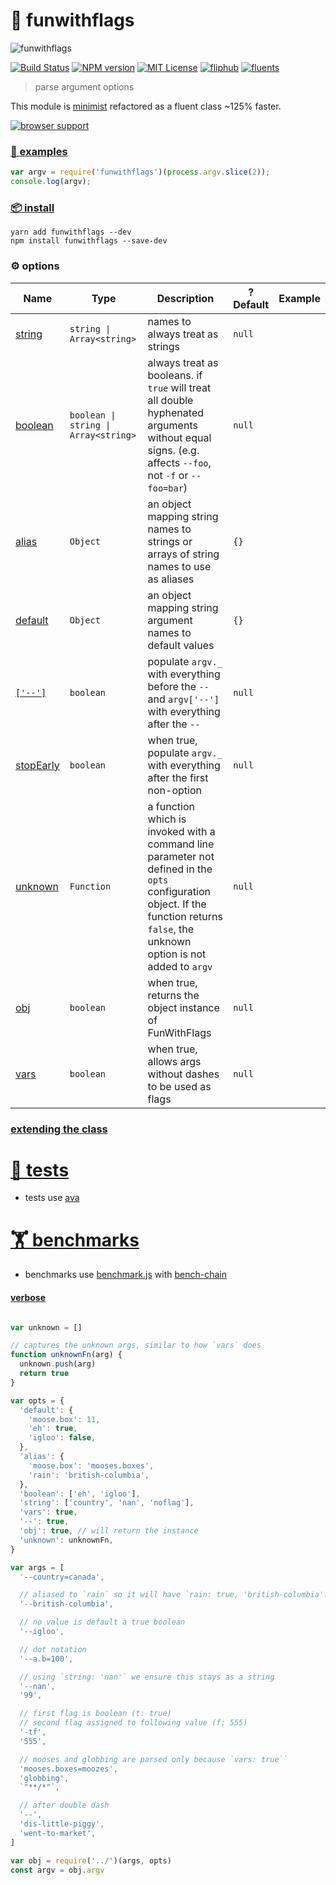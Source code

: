 # 🚩 funwithflags

![funwithflags]

[![Build Status][travis-image]][travis-url]
[![NPM version][funwithflags-npm-image]][funwithflags-npm-url]
[![MIT License][license-image]][license-url]
[![fliphub][gitter-badge]][gitter-url]
[![fluents][fluents-image]][fluents-url]

> parse argument options

This module is [minimist](https://github.com/substack/minimist) refactored as a fluent class ~125% faster.

[![browser support](https://ci.testling.com/substack/minimist.png)](http://ci.testling.com/substack/minimist)


### [📘 examples](https://github.com/aretecode/funwithflags/wiki/examples)

``` js
var argv = require('funwithflags')(process.argv.slice(2));
console.log(argv);
```

### [📦 install][funwithflags-npm-url]

```
yarn add funwithflags --dev
npm install funwithflags --save-dev
```

### ⚙ options

| Name | Type | Description | ?Default | Example  |
| ---- | ---- | ----------- | -------- | -------- |
| [string][examples-string] | <code>string &#124; Array&lt;string&gt;</code> | names to always treat as strings | `null` |
| [boolean][examples-boolean] | <code>boolean &#124; string &#124; Array&lt;string&gt;</code> | always treat as booleans. if `true` will treat all double hyphenated arguments without equal signs. (e.g. affects `--foo`, not `-f` or `--foo=bar`) | `null` |
| [alias][examples-alias] | `Object` | an object mapping string names to strings or arrays of string names to use as aliases | `{}` |
| [default][examples-default] | `Object` | an object mapping string argument names to default values| `{}` |
| [`['--']`][examples-dd] | `boolean` | populate `argv._` with everything before the `--` and `argv['--']` with everything after the `--` | `null` |
| [stopEarly][examples-stop-early] | `boolean` | when true, populate `argv._` with everything after the first non-option| `null` |
| [unknown][examples-unknown] | `Function` | a function which is invoked with a command line parameter not defined in the `opts` configuration object. If the function returns `false`, the unknown option is not added to `argv` | `null` |
| [obj][examples-obj] | `boolean` | when true, returns the object instance of FunWithFlags | `null` |
| [vars][examples-vars] | `boolean` | when true, allows args without dashes to be used as flags | `null` |

### [extending the class][examples-extending]

[examples-vars]: https://github.com/aretecode/funwithflags/wiki/examples#vars
[examples-obj]: https://github.com/aretecode/funwithflags/wiki/examples#obj
[examples-alias]: https://github.com/aretecode/funwithflags/wiki/examples#alias
[examples-default]: https://github.com/aretecode/funwithflags/wiki/examples#default
[examples-unknown]: https://github.com/aretecode/funwithflags/wiki/examples#unknown
[examples-string]: https://github.com/aretecode/funwithflags/wiki/examples#types
[examples-boolean]: https://github.com/aretecode/funwithflags/wiki/examples#types
[examples-dd]: https://github.com/aretecode/funwithflags/wiki/examples#double-dash
[examples-stop-early]: https://github.com/aretecode/funwithflags/wiki/examples#stop-early
[examples-extending]:  https://github.com/aretecode/funwithflags/wiki/examples#extending
[examples-verbose]:  https://github.com/aretecode/funwithflags/wiki/examples-verbose

# [🔬 tests](./test)
- tests use [ava](https://github.com/avajs/ava)

# [🏋️ benchmarks](./bench)
<!-- benchmark img -->
- benchmarks use [benchmark.js](benchmarkjs.com) with [bench-chain](https://github.com/aretecode/bench-chain)


#### [verbose][examples-verbose]
```js

var unknown = []

// captures the unknown args, similar to how `vars` does
function unknownFn(arg) {
  unknown.push(arg)
  return true
}

var opts = {
  'default': {
    'moose.box': 11,
    'eh': true,
    'igloo': false,
  },
  'alias': {
    'moose.box': 'mooses.boxes',
    'rain': 'british-columbia',
  },
  'boolean': ['eh', 'igloo'],
  'string': ['country', 'nan', 'noflag'],
  'vars': true,
  '--': true,
  'obj': true, // will return the instance
  'unknown': unknownFn,
}

var args = [
  '--country=canada',

  // aliased to `rain` so it will have `rain: true, 'british-columbia': true`
  '--british-columbia',

  // no value is default a true boolean
  '--igloo',

  // dot notation
  '--a.b=100',

  // using `string: 'nan'` we ensure this stays as a string
  '--nan',
  '99',

  // first flag is boolean (t: true)
  // second flag assigned to following value (f: 555)
  '-tf',
  '555',

  // mooses and globbing are parsed only because `vars: true``
  'mooses.boxes=moozes',
  'globbing',
  `"**/*"`,

  // after double dash
  '--',
  'dis-little-piggy',
  'went-to-market',
]

var obj = require('../')(args, opts)
const argv = obj.argv

```



[fluents-image]: https://img.shields.io/badge/⛓-fluent-9659F7.svg
[fluents-url]: https://www.npmjs.com/package/flipchain


[funwithflags1]: http://funwithflags.info/img/funwhitflagLogo.png
[funwithflags]: https://68.media.tumblr.com/02297f01d9716cede3879e7e139e0cfc/tumblr_inline_o7p6oyQ6cT1r18apd_500.gif

[funwithflags-npm-image]: https://img.shields.io/npm/v/funwithflags.svg
[funwithflags-npm-url]: https://npmjs.org/package/funwithflags
[license-image]: http://img.shields.io/badge/license-MIT-blue.svg?style=flat
[license-url]: https://spdx.org/licenses/MIT
[gitter-badge]: https://img.shields.io/gitter/room/fliphub/pink.svg
[gitter-url]: https://gitter.im/fliphub/Lobby
[travis-url]: http://travis-ci.org/substack/minimist
[travis-image]: https://travis-ci.org/substack/minimist.png
